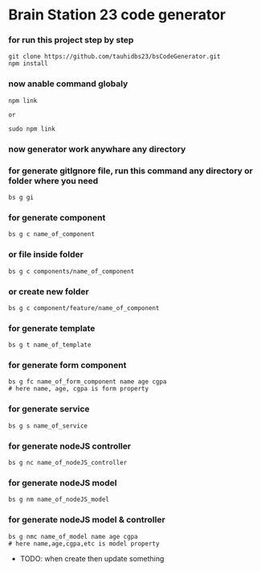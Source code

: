# Brain Station 23 code generator

### for run this project step by step
```
git clone https://github.com/tauhidbs23/bsCodeGenerator.git
npm install
```

### now anable command globaly
```
npm link

or 

sudo npm link
```
### now generator work anywhare any directory

### for generate gitIgnore file, run this command any directory or folder where you need 
```
bs g gi

```


### for generate component
```
bs g c name_of_component
```

### or file inside folder
```
bs g c components/name_of_component
```
### or create new folder
```
bs g c component/feature/name_of_component
```

### for generate template
```
bs g t name_of_template
```

### for generate form component
```
bs g fc name_of_form_component name age cgpa
# here name, age, cgpa is form property
```

### for generate service
```
bs g s name_of_service
```


### for generate nodeJS controller
```
bs g nc name_of_nodeJS_controller
```

### for generate nodeJS model
```
bs g nm name_of_nodeJS_model
```

### for generate nodeJS model & controller
```
bs g nmc name_of_model name age cgpa
# here name,age,cgpa,etc is model property
```

- TODO: when create then update something

